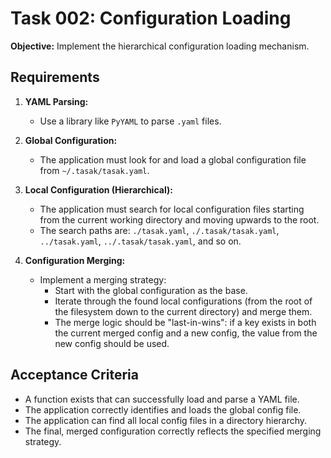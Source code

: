 # Task 002: Configuration Loading

**Objective:** Implement the hierarchical configuration loading mechanism.

## Requirements

1.  **YAML Parsing:**
    *   Use a library like `PyYAML` to parse `.yaml` files.

2.  **Global Configuration:**
    *   The application must look for and load a global configuration file from `~/.tasak/tasak.yaml`.

3.  **Local Configuration (Hierarchical):**
    *   The application must search for local configuration files starting from the current working directory and moving upwards to the root.
    *   The search paths are: `./tasak.yaml`, `./.tasak/tasak.yaml`, `../tasak.yaml`, `../.tasak/tasak.yaml`, and so on.

4.  **Configuration Merging:**
    *   Implement a merging strategy:
        *   Start with the global configuration as the base.
        *   Iterate through the found local configurations (from the root of the filesystem down to the current directory) and merge them.
        *   The merge logic should be "last-in-wins": if a key exists in both the current merged config and a new config, the value from the new config should be used.

## Acceptance Criteria

*   A function exists that can successfully load and parse a YAML file.
*   The application correctly identifies and loads the global config file.
*   The application can find all local config files in a directory hierarchy.
*   The final, merged configuration correctly reflects the specified merging strategy.
